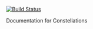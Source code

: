 [![Build Status](http://drone.constellations.zone/api/badges/public-awesome/constellations-book/status.svg)](http://drone.constellations.zone/public-awesome/constellations-book)

Documentation for Constellations

